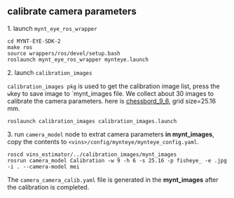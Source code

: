 ## calibrate camera parameters 
1\. launch `mynt_eye_ros_wrapper`
```
cd MYNT-EYE-SDK-2	
make ros
source wrappers/ros/devel/setup.bash	
roslaunch mynt_eye_ros_wrapper mynteye.launch
```
2\. launch `calibration_images`

`calibration_images pkg` is used to get the calibration image list, press the `w`key to save image to `mynt_images file. We collect about 30 images to calibrate the camera parameters. here is [chessbord_9_6](./chessbord_9*6.jpg), grid size=25.16 mm.


```
roslaunch calibration_images calibration_images.launch 
```

3\. run `camera_model` node to extrat camera parameters **in mynt_images**, copy the contents to `<vins>/config/mynteye/mynteye_config.yaml`.

```
roscd vins_estimator/../calibration_images/mynt_images
rosrun camera_model Calibration -w 9 -h 6 -s 25.16 -p fisheye_ -e .jpg -i . --camera-model mei
```
	
The `camera_camera_calib.yaml` file is generated in the **mynt_images** after the calibration is completed.
